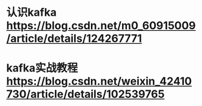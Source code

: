 # 认识kafka https://blog.csdn.net/m0_60915009/article/details/124267771
# kafka实战教程 https://blog.csdn.net/weixin_42410730/article/details/102539765

